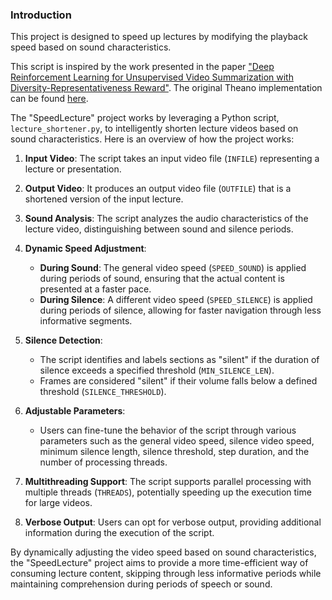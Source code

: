 ### Introduction

This project is designed to speed up lectures by modifying the playback speed based on sound characteristics. 

This script is inspired by the work presented in the paper ["Deep Reinforcement Learning for Unsupervised Video Summarization with Diversity-Representativeness Reward"](https://arxiv.org/abs/1801.00054). The original Theano implementation can be found [here](https://github.com/KaiyangZhou/vsumm-reinforce).

The "SpeedLecture" project works by leveraging a Python script, `lecture_shortener.py`, to intelligently shorten lecture videos based on sound characteristics. Here is an overview of how the project works:

1. **Input Video**: The script takes an input video file (`INFILE`) representing a lecture or presentation.

2. **Output Video**: It produces an output video file (`OUTFILE`) that is a shortened version of the input lecture.

3. **Sound Analysis**: The script analyzes the audio characteristics of the lecture video, distinguishing between sound and silence periods.

4. **Dynamic Speed Adjustment**:
    - **During Sound**: The general video speed (`SPEED_SOUND`) is applied during periods of sound, ensuring that the actual content is presented at a faster pace.
    - **During Silence**: A different video speed (`SPEED_SILENCE`) is applied during periods of silence, allowing for faster navigation through less informative segments.

5. **Silence Detection**:
    - The script identifies and labels sections as "silent" if the duration of silence exceeds a specified threshold (`MIN_SILENCE_LEN`).
    - Frames are considered "silent" if their volume falls below a defined threshold (`SILENCE_THRESHOLD`).

6. **Adjustable Parameters**:
    - Users can fine-tune the behavior of the script through various parameters such as the general video speed, silence video speed, minimum silence length, silence threshold, step duration, and the number of processing threads.

7. **Multithreading Support**: The script supports parallel processing with multiple threads (`THREADS`), potentially speeding up the execution time for large videos.

8. **Verbose Output**: Users can opt for verbose output, providing additional information during the execution of the script.

By dynamically adjusting the video speed based on sound characteristics, the "SpeedLecture" project aims to provide a more time-efficient way of consuming lecture content, skipping through less informative periods while maintaining comprehension during periods of speech or sound.